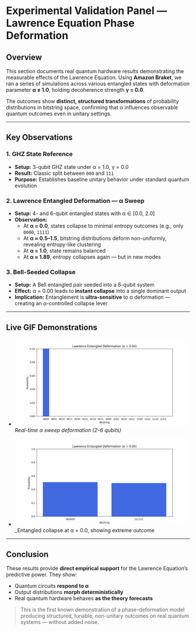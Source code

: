 # Experimental Validation Panel — Lawrence Equation Phase Deformation

## Overview

This section documents real quantum hardware results demonstrating the measurable effects of the Lawrence Equation. Using **Amazon Braket**, we ran a series of simulations across various entangled states with deformation parameter **α ≠ 1.0**, holding decoherence strength **γ = 0.0**.

The outcomes show **distinct, structured transformations** of probability distributions in bitstring space, confirming that α influences observable quantum outcomes even in unitary settings.

---

## Key Observations

### 1. GHZ State Reference
- **Setup:** 3-qubit GHZ state under α = 1.0, γ = 0.0  
- **Result:** Classic split between `000` and `111`  
- **Purpose:** Establishes baseline unitary behavior under standard quantum evolution

### 2. Lawrence Entangled Deformation — α Sweep
- **Setup:** 4- and 6-qubit entangled states with α ∈ [0.0, 2.0]  
- **Observation:**  
  - At **α = 0.0**, states collapse to minimal entropy outcomes (e.g., only `0000`, `1111`)  
  - At **α ≈ 0.5–1.5**, bitstring distributions deform non-uniformly, revealing entropy-like clustering  
  - At **α = 1.0**, state remains balanced  
  - At **α ≈ 1.89**, entropy collapses again — but in new modes

### 3. Bell-Seeded Collapse
- **Setup:** A Bell entangled pair seeded into a 6-qubit system  
- **Effect:** α = 0.00 leads to **instant collapse** into a single dominant output  
- **Implication:** Entanglement is **ultra-sensitive** to α deformation — creating an α-controlled collapse lever

---

## Live GIF Demonstrations

- ![Deformation Sweep](https://github.com/mitchsmith513/LawrenceEquation/blob/main/Results/_Deformation_Sweep.GIF)  
  _Real-time α sweep deformation (2–6 qubits)_

- ![Entangled Collapse](https://github.com/mitchsmith513/LawrenceEquation/blob/main/Results/_entangled_deformation.gif)  
  _Entangled collapse at α = 0.0, showing extreme outcome 

---

## Conclusion

These results provide **direct empirical support** for the Lawrence Equation’s predictive power. They show:

- Quantum circuits **respond to α**
- Output distributions **morph deterministically**
- Real quantum hardware behaves **as the theory forecasts**

> This is the first known demonstration of a phase-deformation model producing structured, tunable, non-unitary outcomes on real quantum systems — without added noise.
